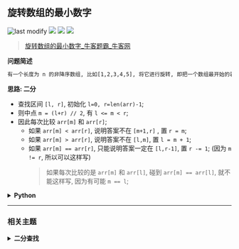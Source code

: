 ## 旋转数组的最小数字
<!--START_SECTION:badge-->
![last modify](https://img.shields.io/static/v1?label=last%20modify&message=2025-07-08%2016%3A53%3A13&label_color=gray&color=thistle&style=flat-square)
[![](https://img.shields.io/static/v1?label=&message=%E7%AE%80%E5%8D%95&label_color=gray&color=yellow&style=flat-square)](../../../README.md#简单)
[![](https://img.shields.io/static/v1?label=&message=%E7%89%9B%E5%AE%A2&label_color=gray&color=green&style=flat-square)](../../../README.md#牛客)
[![](https://img.shields.io/static/v1?label=&message=%E4%BA%8C%E5%88%86%E6%9F%A5%E6%89%BE&label_color=gray&color=blue&style=flat-square)](../../../README.md#二分查找)
<!--END_SECTION:badge-->
<!--info
tags: [二分]
source: 牛客
level: 简单
number: '0071'
name: 旋转数组的最小数字
companies: []
-->

> [旋转数组的最小数字_牛客题霸_牛客网](https://www.nowcoder.com/practice/9f3231a991af4f55b95579b44b7a01ba)

<summary><b>问题简述</b></summary>

```txt
有一个长度为 n 的非降序数组, 比如[1,2,3,4,5], 将它进行旋转, 即把一个数组最开始的若干个元素搬到数组的末尾, 变成一个旋转数组, 比如变成了[3,4,5,1,2], 或者[4,5,1,2,3]这样的. 请问, 给定这样一个旋转数组, 求数组中的最小值.
```

<!--
<details><summary><b>详细描述</b></summary>

```txt
```

</details>
-->


<!-- <div align="center"><img src="../../../_assets/xxx.png" height="300" /></div> -->

<summary><b>思路: 二分</b></summary>

- 查找区间 `[l, r]`, 初始化 `l=0, r=len(arr)-1`;
- 则中点 `m = (l+r) // 2`, 有 `l <= m < r`;
- 因此每次比较 `arr[m]` 和 `arr[r]`;
    - 如果 `arr[m] < arr[r]`, 说明答案不在 `[m+1,r]` , 置 `r = m`;
    - 如果 `arr[m] > arr[r]`, 说明答案不在 `[l,m]`, 置 `l = m + 1`;
    - 如果 `arr[m] == arr[r]`, 只能说明答案一定在 `[l,r-1]`, 置 `r -= 1`; (因为 `m != r`, 所以可以这样写)
        > 如果每次比较的是 `arr[m]` 和 `arr[l]`, 碰到 `arr[m] == arr[l]`, 就不能这样写, 因为有可能 `m == l`;

<details><summary><b>Python</b></summary>

```python
class Solution:
    def minNumberInRotateArray(self , arr: List[int]) -> int:
        # if arr[0] < arr[-1]: return arr[0]

        l, r = 0, len(arr) - 1

        while l < r:
            m = (l + r) // 2

            if arr[m] < arr[r]:  # 说明答案不在 `[m+1,r]` , 置 `r = m`
                r = m
            elif arr[m] > arr[r]:  # 说明答案不在 `[l,m]`, 置 `l = m + 1`
                l = m + 1
            else:  # 说明答案在 `[l,r-1]`, 置 `r -= 1`
                r -= 1

        return arr[l]
```

</details>


<!--START_SECTION:relate-->
---

### 相关主题

<details><summary><b>二分查找</b></summary>

> [[中等, LeetCode] 两数相除](../../2021/10/LeetCode_0029_中等_两数相除.md)  
> [[中等, LeetCode] 在排序数组中查找元素的第一个和最后一个位置 🔥](../10/LeetCode_0034_中等_在排序数组中查找元素的第一个和最后一个位置.md)  
> [[中等, LeetCode] 搜索二维矩阵 II 🔥](../07/LeetCode_0240_中等_搜索二维矩阵II.md)  
> [[中等, LeetCode] 搜索旋转排序数组 🔥](../../2021/10/LeetCode_0033_中等_搜索旋转排序数组.md)  
> [[中等, 剑指Offer2] 整数除法 🔥](../09/剑指Offer2_001_中等_整数除法.md)  
> [[中等, 剑指Offer] 二维数组中的查找](../../2021/11/剑指Offer_0400_中等_二维数组中的查找.md)  
> [[中等, 剑指Offer] 数值的整数次方（快速幂） 🔥](../../2021/11/剑指Offer_1600_中等_数值的整数次方（快速幂）.md)  
> [[中等, 牛客] 二分查找-II](../04/牛客_0105_中等_二分查找-II.md)  
> [[中等, 牛客] 二维数组中的查找](../02/牛客_0029_中等_二维数组中的查找.md)  
> [[中等, 牛客] 寻找峰值 🔥](../04/牛客_0107_中等_寻找峰值.md)  
> [[中等, 牛客] 矩阵元素查找](../04/牛客_0086_中等_矩阵元素查找.md)  
  > 
> [[困难, LeetCode] 寻找两个正序数组的中位数 🔥](../02/LeetCode_0004_困难_寻找两个正序数组的中位数.md)  
> [[困难, LeetCode] 将数据流变为多个不相交区间](../../2021/10/LeetCode_0352_困难_将数据流变为多个不相交区间.md)  
> [[困难, 牛客] 在两个长度相等的排序数组中找到上中位数](../02/牛客_0036_困难_在两个长度相等的排序数组中找到上中位数.md)  
  > 
> [[简单, LeetCode] x 的平方根 🔥](../10/LeetCode_0069_简单_x的平方根.md)  
> [[简单, LeetCode] 排列硬币](../../2021/10/LeetCode_0441_简单_排列硬币.md)  
> [[简单, 剑指Offer2] 山峰数组的顶部](../09/剑指Offer2_069_简单_山峰数组的顶部.md)  
> [[简单, 剑指Offer] 在排序数组中查找数字](../01/剑指Offer_5302_简单_在排序数组中查找数字.md)  
> [[简单, 剑指Offer] 旋转数组的最小数字](../../2021/11/剑指Offer_1100_简单_旋转数组的最小数字.md)  
> [[简单, 剑指Offer] 求0～n-1中缺失的数字](../01/剑指Offer_5301_简单_求0～n-1中缺失的数字.md)  
> [[简单, 牛客] 在旋转过的有序数组中寻找目标值](牛客_0048_简单_在旋转过的有序数组中寻找目标值.md)  
> [[简单, 牛客] 数字在升序数组中出现的次数](牛客_0074_简单_数字在升序数组中出现的次数.md)  
> [[简单, 牛客] 求平方根 🔥](../02/牛客_0032_简单_求平方根.md)  
  > 

</details>
<!--END_SECTION:relate-->